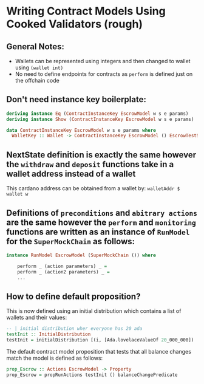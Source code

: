 # Writing Contract Models Using Cooked Validators (rough)

## General Notes: 

- Wallets can be represented using integers and then changed to wallet using `(wallet int)`
- No need to define endpoints for contracts as `perform` is defined just on the offchain code 

## Don't need instance key boilerplate: 

```haskell
deriving instance Eq (ContractInstanceKey EscrowModel w s e params)
deriving instance Show (ContractInstanceKey EscrowModel w s e params)

data ContractInstanceKey EscrowModel w s e params where
  WalletKey :: Wallet -> ContractInstanceKey EscrowModel () EscrowTestSchema EscrowError ()`
```

## NextState definition is exactly the same however the `withdraw` and `deposit` functions take in a wallet address instead of a wallet

This cardano address can be obtained from a wallet by: `walletAddr $ wallet w`

## Definitions of `preconditions` and `abitrary actions` are the same however the `perform` and `monitoring` functions are written as an instance of `RunModel` for the `SuperMockChain` as follows: 

```haskell
instance RunModel EscrowModel (SuperMockChain ()) where

    perform _ (action parameters) _ = 
    perform _ (action2 parameters) _ = 
    ... 
```

## How to define default proposition?

This is now defined using an initial distribution which contains a list of wallets and their values:

```haskell
-- | initial distribution wher everyone has 20 ada
testInit :: InitialDistribution
testInit = initialDistribution [(i, [Ada.lovelaceValueOf 20_000_000]) | i <- knownWallets]
```

The default contract model proposition that tests that all balance changes match the model is defined as follows:

```haskell
prop_Escrow :: Actions EscrowModel -> Property
prop_Escrow = propRunActions testInit () balanceChangePredicate
```

